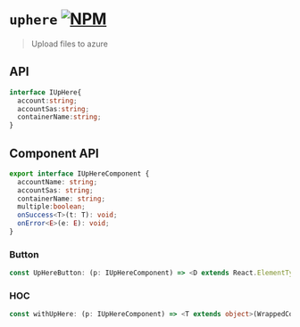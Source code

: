 # `uphere` [![NPM](https://img.shields.io/npm/v/uphere?style=for-the-badge)](https://www.npmjs.com/package/uphere)

> Upload files to azure

## API

```typescript
interface IUpHere{
  account:string;
  accountSas:string;
  containerName:string;
}
```

## Component API

```typescript
export interface IUpHereComponent {
  accountName: string;
  accountSas: string;
  containerName: string;
  multiple:boolean;
  onSuccess<T>(t: T): void;
  onError<E>(e: E): void;
}
```

### Button

```typescript
const UpHereButton: (p: IUpHereComponent) => <D extends React.ElementType<any> = "button", P = {}>(props: OverrideProps<ButtonTypeMap<P, D>, D>) => JSX.Element
```

### HOC

```typescript
const withUpHere: (p: IUpHereComponent) => <T extends object>(WrappedComponent: React.ComponentType<T>) => React.FC<T>
```
